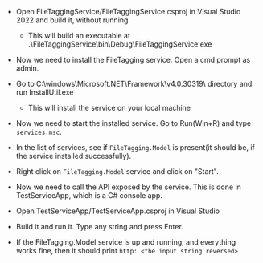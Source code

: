 - Open FileTaggingService/FileTaggingService.csproj in Visual Studio 2022 and build it, without running.
	- This will build an executable at .\FileTaggingService\bin\Debug\FileTaggingService.exe
- Now we need to install the FileTagging service. Open a cmd prompt as admin.
- Go to C:\windows\Microsoft.NET\Framework\v4.0.30319\ directory and run InstallUtil.exe <full path of the built executable>
	- This will install the service on your local machine
- Now we need to start the installed service. Go to Run(Win+R) and type `services.msc`.
- In the list of services, see if `FileTagging.Model` is present(it should be, if the service installed successfully).
- Right click on `FileTagging.Model` service and click on "Start".

- Now we need to call the API exposed by the service. This is done in TestServiceApp, which is a C# console app.
- Open TestServiceApp/TestServiceApp.csproj in Visual Studio
- Build it and run it. Type any string and press Enter.
- If the FileTagging.Model service is up and running, and everything works fine, then it should print `http: <the input string reversed>`
